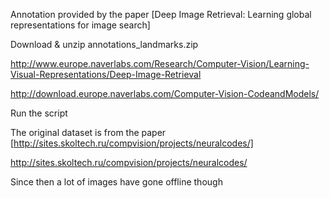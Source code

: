 
Annotation provided by the paper [Deep Image Retrieval: Learning global representations for image search]

Download & unzip annotations_landmarks.zip	

http://www.europe.naverlabs.com/Research/Computer-Vision/Learning-Visual-Representations/Deep-Image-Retrieval

http://download.europe.naverlabs.com/Computer-Vision-CodeandModels/

Run the script

The original dataset is from the paper [http://sites.skoltech.ru/compvision/projects/neuralcodes/]

http://sites.skoltech.ru/compvision/projects/neuralcodes/

Since then a lot of images have gone offline though

